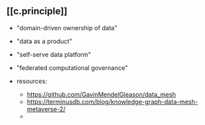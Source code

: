 
## [[c.principle]]

- "domain-driven ownership of data"
- "data as a product"
- "self-serve data platform"
- "federated computational governance"


- resources: 
  - https://github.com/GavinMendelGleason/data_mesh
  - https://terminusdb.com/blog/knowledge-graph-data-mesh-metaverse-2/
  - 